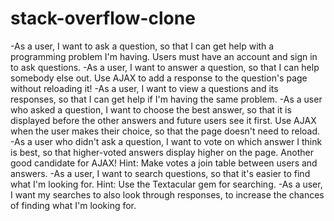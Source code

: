 stack-overflow-clone
====================


-As a user, I want to ask a question, so that I can get help with a programming problem I'm having. Users must have an account and sign in to ask questions.
-As a user, I want to answer a question, so that I can help somebody else out. Use AJAX to add a response to the question's page without reloading it!
-As a user, I want to view a questions and its responses, so that I can get help if I'm having the same problem.
-As a user who asked a question, I want to choose the best answer, so that it is displayed before the other answers and future users see it first. Use AJAX when the user makes their choice, so that the page doesn't need to reload.
-As a user who didn't ask a question, I want to vote on which answer I think is best, so that higher-voted answers display higher on the page. Another good candidate for AJAX! Hint: Make votes a join table between users and answers.
-As a user, I want to search questions, so that it's easier to find what I'm looking for. Hint: Use the Textacular gem for searching.
-As a user, I want my searches to also look through responses, to increase the chances of finding what I'm looking for. 
